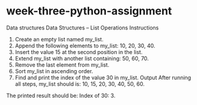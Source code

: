 # week-three-python-assignment
Data structures
Data Structures – List Operations
Instructions
1. Create an empty list named my_list.
2. Append the following elements to my_list: 10, 20, 30, 40.
3. Insert the value 15 at the second position in the list.
4. Extend my_list with another list containing: 50, 60, 70.
5. Remove the last element from my_list.
6. Sort my_list in ascending order.
7. Find and print the index of the value 30 in my_list.
 Output
After running all steps, my_list should is: 10, 15, 20, 30, 40, 50, 60.

The printed result should be: Index of 30: 3.

